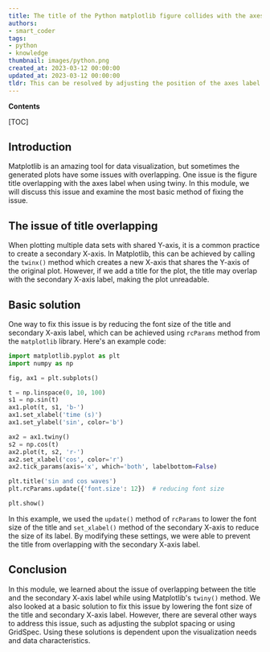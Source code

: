 ```yaml
---
title: The title of the Python matplotlib figure collides with the axes label when twiny is used
authors:
- smart_coder
tags:
- python
- knowledge
thumbnail: images/python.png
created_at: 2023-03-12 00:00:00
updated_at: 2023-03-12 00:00:00
tldr: This can be resolved by adjusting the position of the axes label and the twinned axes using the set\_position method.
---
```


**Contents**

[TOC]

## Introduction 
Matplotlib is an amazing tool for data visualization, but sometimes the generated plots have some issues with overlapping. One issue is the figure title overlapping with the axes label when using twiny. In this module, we will discuss this issue and examine the most basic method of fixing the issue.

## The issue of title overlapping 
When plotting multiple data sets with shared Y-axis, it is a common practice to create a secondary X-axis. In Matplotlib, this can be achieved by calling the `twinx()` method which creates a new X-axis that shares the Y-axis of the original plot. However, if we add a title for the plot, the title may overlap with the secondary X-axis label, making the plot unreadable.

## Basic solution 
One way to fix this issue is by reducing the font size of the title and secondary X-axis label, which can be achieved using `rcParams` method from the `matplotlib` library. Here's an example code:

```python
import matplotlib.pyplot as plt
import numpy as np

fig, ax1 = plt.subplots()

t = np.linspace(0, 10, 100)
s1 = np.sin(t)
ax1.plot(t, s1, 'b-')
ax1.set_xlabel('time (s)')
ax1.set_ylabel('sin', color='b')

ax2 = ax1.twiny()
s2 = np.cos(t)
ax2.plot(t, s2, 'r-')
ax2.set_xlabel('cos', color='r')
ax2.tick_params(axis='x', which='both', labelbottom=False)

plt.title('sin and cos waves')
plt.rcParams.update({'font.size': 12})  # reducing font size

plt.show()
```

In this example, we used the `update()` method of `rcParams` to lower the font size of the title and `set_xlabel()` method of the secondary X-axis to reduce the size of its label. By modifying these settings, we were able to prevent the title from overlapping with the secondary X-axis label. 

## Conclusion 
In this module, we learned about the issue of overlapping between the title and the secondary X-axis label while using Matplotlib's `twiny()` method. We also looked at a basic solution to fix this issue by lowering the font size of the title and secondary X-axis label. However, there are several other ways to address this issue, such as adjusting the subplot spacing or using GridSpec. Using these solutions is dependent upon the visualization needs and data characteristics.
